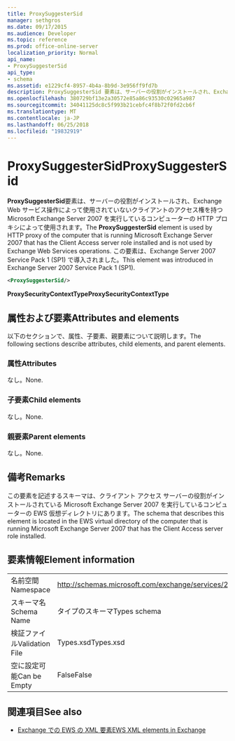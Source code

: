 ```yaml
---
title: ProxySuggesterSid
manager: sethgros
ms.date: 09/17/2015
ms.audience: Developer
ms.topic: reference
ms.prod: office-online-server
localization_priority: Normal
api_name:
- ProxySuggesterSid
api_type:
- schema
ms.assetid: e1229cf4-8957-4b4a-8b9d-3e956ff9fd7b
description: ProxySuggesterSid 要素は、サーバーの役割がインストールされ、Exchange Web サービス操作によって使用されていないクライアントのアクセス権を持つ Microsoft Exchange Server 2007 を実行しているコンピューターの HTTP プロキシによって使用されます。 この要素は、Exchange Server 2007 Service Pack 1 (SP1) で導入されました。
ms.openlocfilehash: 380729bf13e2a30572e85a86c93530c02965a987
ms.sourcegitcommit: 34041125dc8c5f993b21cebfc4f8b72f0fd2cb6f
ms.translationtype: MT
ms.contentlocale: ja-JP
ms.lasthandoff: 06/25/2018
ms.locfileid: "19832919"
---
```

# <a name="proxysuggestersid"></a><span data-ttu-id="69031-104">ProxySuggesterSid</span><span class="sxs-lookup"><span data-stu-id="69031-104">ProxySuggesterSid</span></span>

<span data-ttu-id="69031-105">**ProxySuggesterSid**要素は、サーバーの役割がインストールされ、Exchange Web サービス操作によって使用されていないクライアントのアクセス権を持つ Microsoft Exchange Server 2007 を実行しているコンピューターの HTTP プロキシによって使用されます。</span><span class="sxs-lookup"><span data-stu-id="69031-105">The **ProxySuggesterSid** element is used by HTTP proxy of the computer that is running Microsoft Exchange Server 2007 that has the Client Access server role installed and is not used by Exchange Web Services operations.</span></span> <span data-ttu-id="69031-106">この要素は、Exchange Server 2007 Service Pack 1 (SP1) で導入されました。</span><span class="sxs-lookup"><span data-stu-id="69031-106">This element was introduced in Exchange Server 2007 Service Pack 1 (SP1).</span></span> 
  
```xml
<ProxySuggesterSid/>
```

 <span data-ttu-id="69031-107">**ProxySecurityContextType**</span><span class="sxs-lookup"><span data-stu-id="69031-107">**ProxySecurityContextType**</span></span>
## <a name="attributes-and-elements"></a><span data-ttu-id="69031-108">属性および要素</span><span class="sxs-lookup"><span data-stu-id="69031-108">Attributes and elements</span></span>

<span data-ttu-id="69031-109">以下のセクションで、属性、子要素、親要素について説明します。</span><span class="sxs-lookup"><span data-stu-id="69031-109">The following sections describe attributes, child elements, and parent elements.</span></span>
  
### <a name="attributes"></a><span data-ttu-id="69031-110">属性</span><span class="sxs-lookup"><span data-stu-id="69031-110">Attributes</span></span>

<span data-ttu-id="69031-111">なし。</span><span class="sxs-lookup"><span data-stu-id="69031-111">None.</span></span>
  
### <a name="child-elements"></a><span data-ttu-id="69031-112">子要素</span><span class="sxs-lookup"><span data-stu-id="69031-112">Child elements</span></span>

<span data-ttu-id="69031-113">なし。</span><span class="sxs-lookup"><span data-stu-id="69031-113">None.</span></span>
  
### <a name="parent-elements"></a><span data-ttu-id="69031-114">親要素</span><span class="sxs-lookup"><span data-stu-id="69031-114">Parent elements</span></span>

<span data-ttu-id="69031-115">なし。</span><span class="sxs-lookup"><span data-stu-id="69031-115">None.</span></span>
  
## <a name="remarks"></a><span data-ttu-id="69031-116">備考</span><span class="sxs-lookup"><span data-stu-id="69031-116">Remarks</span></span>

<span data-ttu-id="69031-117">この要素を記述するスキーマは、クライアント アクセス サーバーの役割がインストールされている Microsoft Exchange Server 2007 を実行しているコンピューターの EWS 仮想ディレクトリにあります。</span><span class="sxs-lookup"><span data-stu-id="69031-117">The schema that describes this element is located in the EWS virtual directory of the computer that is running Microsoft Exchange Server 2007 that has the Client Access server role installed.</span></span>
  
## <a name="element-information"></a><span data-ttu-id="69031-118">要素情報</span><span class="sxs-lookup"><span data-stu-id="69031-118">Element information</span></span>

|||
|:-----|:-----|
|<span data-ttu-id="69031-119">名前空間</span><span class="sxs-lookup"><span data-stu-id="69031-119">Namespace</span></span>  <br/> |http://schemas.microsoft.com/exchange/services/2006/types  <br/> |
|<span data-ttu-id="69031-120">スキーマ名</span><span class="sxs-lookup"><span data-stu-id="69031-120">Schema Name</span></span>  <br/> |<span data-ttu-id="69031-121">タイプのスキーマ</span><span class="sxs-lookup"><span data-stu-id="69031-121">Types schema</span></span>  <br/> |
|<span data-ttu-id="69031-122">検証ファイル</span><span class="sxs-lookup"><span data-stu-id="69031-122">Validation File</span></span>  <br/> |<span data-ttu-id="69031-123">Types.xsd</span><span class="sxs-lookup"><span data-stu-id="69031-123">Types.xsd</span></span>  <br/> |
|<span data-ttu-id="69031-124">空に設定可能</span><span class="sxs-lookup"><span data-stu-id="69031-124">Can be Empty</span></span>  <br/> |<span data-ttu-id="69031-125">False</span><span class="sxs-lookup"><span data-stu-id="69031-125">False</span></span>  <br/> |
   
## <a name="see-also"></a><span data-ttu-id="69031-126">関連項目</span><span class="sxs-lookup"><span data-stu-id="69031-126">See also</span></span>



- [<span data-ttu-id="69031-127">Exchange での EWS の XML 要素</span><span class="sxs-lookup"><span data-stu-id="69031-127">EWS XML elements in Exchange</span></span>](ews-xml-elements-in-exchange.md)

